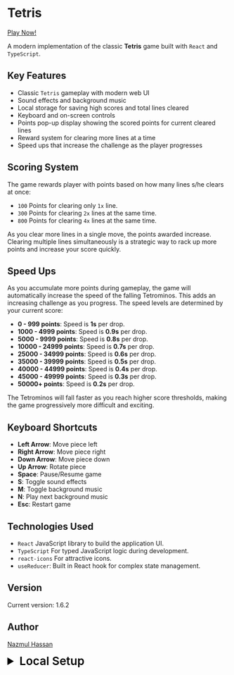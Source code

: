 # Tetris

[Play Now!](https://tetris-nhb.vercel.app/)

A modern implementation of the classic **Tetris** game built with `React` and `TypeScript`.

## Key Features

- Classic `Tetris` gameplay with modern web UI
- Sound effects and background music
- Local storage for saving high scores and total lines cleared
- Keyboard and on-screen controls
- Points pop-up display showing the scored points for current cleared lines
- Reward system for clearing more lines at a time
- Speed ups that increase the challenge as the player progresses

## Scoring System

The game rewards player with points based on how many lines s/he clears at once:

- `100` Points for clearing only `1x` line.
- `300` Points for clearing `2x` lines at the same time.
- `800` Points for clearing `4x` lines at the same time.

As you clear more lines in a single move, the points awarded increase. Clearing multiple lines simultaneously is a strategic way to rack up more points and increase your score quickly.

## Speed Ups

As you accumulate more points during gameplay, the game will automatically increase the speed of the falling Tetrominos. This adds an increasing challenge as you progress. The speed levels are determined by your current score:

- **0 - 999 points**: Speed is **1s** per drop.
- **1000 - 4999 points**: Speed is **0.9s** per drop.
- **5000 - 9999 points**: Speed is **0.8s** per drop.
- **10000 - 24999 points**: Speed is **0.7s** per drop.
- **25000 - 34999 points**: Speed is **0.6s** per drop.
- **35000 - 39999 points**: Speed is **0.5s** per drop.
- **40000 - 44999 points**: Speed is **0.4s** per drop.
- **45000 - 49999 points**: Speed is **0.3s** per drop.
- **50000+ points**: Speed is **0.2s** per drop.

The Tetrominos will fall faster as you reach higher score thresholds, making the game progressively more difficult and exciting.

## Keyboard Shortcuts

- **Left Arrow**: Move piece left
- **Right Arrow**: Move piece right
- **Down Arrow**: Move piece down
- **Up Arrow**: Rotate piece
- **Space**: Pause/Resume game
- **S**: Toggle sound effects
- **M**: Toggle background music
- **N**: Play next background music
- **Esc**: Restart game

## Technologies Used

- `React` JavaScript library to build the application UI.
- `TypeScript` For typed JavaScript logic during development.
- `react-icons` For attractive icons.
- `useReducer`: Built in React hook for complex state management.

## Version

Current version: 1.6.2

## Author

[Nazmul Hassan](https://nazmul-nhb.vercel.app)

<details>
   <summary
      style="
         font-weight: 600;
         font-size: 26px;
         cursor: pointer;
         color: black;
      "
   >
      Local Setup
   </summary>

### Set up the Project Locally

   To set up the project locally, follow these steps:

   1. Clone the repository:

      ```bash
      git clone https://github.com/nazmul-nhb/tetris.git
      ```

   2. Navigate to the project directory:

      ```bash
      cd tetris
      ```

   3. If you are using `npm` `yarn` or any other package manager rather than `pnpm` delete the `pnpm lockfile`:

      ```bash
      rm pnpm-lock.yaml
      ```

   4. Install the dependencies using your preferred package manager:

      **Using pnpm:**

      ```bash
      pnpm install
      ```

      **Using npm:**

      ```bash
      npm install
      ```

      **Using yarn:**

      ```bash
      yarn install
      ```

### Run the Project Locally

   To run the project locally, use the following command:

   **Using pnpm:**

   ```bash
   pnpm dev
   ```

   **Using npm:**

   ```bash
   npm run dev
   ```

   **Using yarn:**

   ```bash
   yarn dev
   ```

   This will start the development server and you can view the application in your browser at `http://localhost:5173` (or the `port` specified in your console).

### Build for Production

   To create a production build, run:

   **Using pnpm:**

   ```bash
   pnpm build
   ```

   **Using npm:**

   ```bash
   npm run build
   ```

   **Using yarn:**

   ```bash
   yarn build
   ```

</details>
